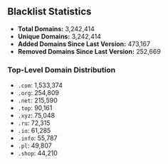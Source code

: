 ## Blacklist Statistics

- **Total Domains:** 3,242,414
- **Unique Domains:** 3,242,414
- **Added Domains Since Last Version:** 473,167
- **Removed Domains Since Last Version:** 252,669

### Top-Level Domain Distribution

-  `.com`: 1,533,374
-  `.org`: 254,809
-  `.net`: 215,590
-  `.top`: 90,161
-  `.xyz`: 75,048
-  `.ru`: 72,315
-  `.io`: 61,285
-  `.info`: 55,787
-  `.pl`: 49,807
-  `.shop`: 44,210
